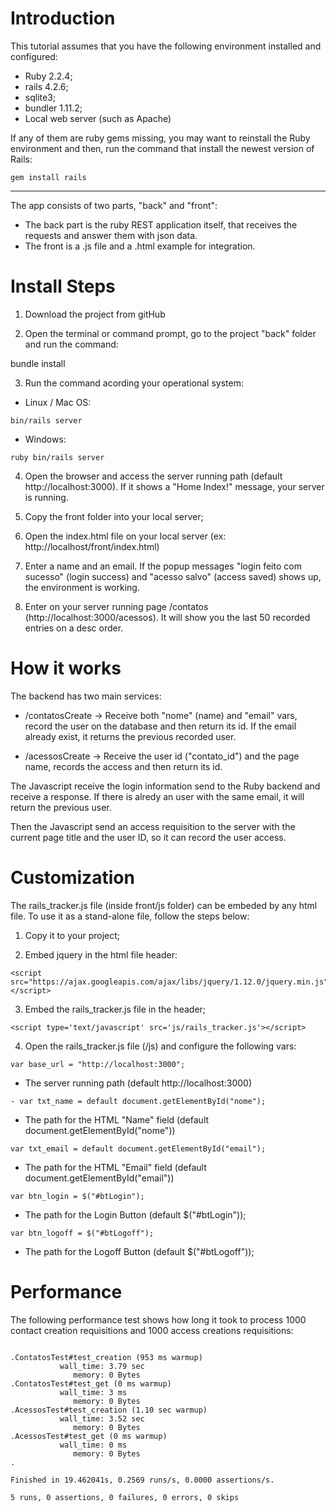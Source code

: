 Introduction
===================

This tutorial assumes that you have the following environment installed and configured:

- Ruby 2.2.4;
- rails 4.2.6;
- sqlite3;
- bundler 1.11.2;
- Local web server (such as Apache)

If any of them are ruby gems missing, you may want to reinstall the Ruby environment and then, run the command that install the newest version of Rails:

```
gem install rails
```
-----------


The app consists of two parts, "back" and "front":

- The back part is the ruby REST application itself, that receives the requests and answer them with json data. 
- The front is a .js file and a .html example for integration.


Install Steps
===================

1) Download the project from gitHub

2) Open the terminal or command prompt, go to the project "back" folder and run the command:

bundle install

3) Run the command acording your operational system:

- Linux / Mac OS: 

```
bin/rails server
```
- Windows:

```
ruby bin/rails server
```

4) Open the browser and access the server running path (default http://localhost:3000). If it shows a "Home Index!" message, your server is running.

5) Copy the front folder into your local server;

6) Open the index.html file on your local server (ex: http://localhost/front/index.html)

6) Enter a name and an email. If the popup messages "login feito com sucesso" (login success) and "acesso salvo" (access saved) shows up, the environment is working.

7) Enter on your server running page /contatos (http://localhost:3000/acessos). It will show you the last 50 recorded entries on a desc order.

How it works
===================

The backend has two main services:

- /contatosCreate -> Receive both "nome" (name) and "email" vars, record the user on the database and then return its id. If the email already exist, it returns the previous recorded user.

- /acessosCreate -> Receive the user id ("contato_id") and the page name, records the access and then return its id.

The Javascript receive the login information send to the Ruby backend and receive a response. If there is alredy an user with the same email, it will return the previous user.

Then the Javascript send an access requisition to the server with the current page title and the user ID, so it can record the user access.

Customization
===================

The rails_tracker.js file (inside front/js folder) can be embeded by any html file. To use it as a stand-alone file, follow the steps below:

1) Copy it to your project;

2) Embed jquery in the html file header:

```
<script  src="https://ajax.googleapis.com/ajax/libs/jquery/1.12.0/jquery.min.js"></script>
```

3) Embed the rails_tracker.js file in the header;

```
<script type='text/javascript' src='js/rails_tracker.js'></script>
```

4) Open the rails_tracker.js file (/js) and configure the following vars:

```
var base_url = "http://localhost:3000";
```
- The server running path (default http://localhost:3000)

```
- var txt_name = default document.getElementById("nome");
```
- The path for the HTML "Name" field (default document.getElementById("nome"))

```
var txt_email = default document.getElementById("email");
```
- The path for the HTML "Email" field (default document.getElementById("email"))

```
var btn_login = $("#btLogin");
```
- The path for the Login Button (default $("#btLogin"));

```
var btn_logoff = $("#btLogoff");
```
- The path for the Logoff Button (default $("#btLogoff"));


Performance
===================

The following performance test shows how long it took to process 1000 contact creation requisitions and 1000 access creations requisitions:

```

.ContatosTest#test_creation (953 ms warmup)
           wall_time: 3.79 sec
              memory: 0 Bytes
.ContatosTest#test_get (0 ms warmup)
           wall_time: 3 ms
              memory: 0 Bytes
.AcessosTest#test_creation (1.10 sec warmup)
           wall_time: 3.52 sec
              memory: 0 Bytes
.AcessosTest#test_get (0 ms warmup)
           wall_time: 0 ms
              memory: 0 Bytes
.

Finished in 19.462041s, 0.2569 runs/s, 0.0000 assertions/s.

5 runs, 0 assertions, 0 failures, 0 errors, 0 skips
```